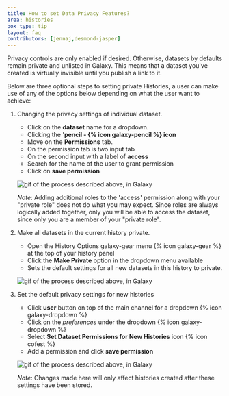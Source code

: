 ```yaml
---
title: How to set Data Privacy Features?
area: histories
box_type: tip
layout: faq
contributors: [jennaj,desmond-jasper]
---
```


Privacy controls are only enabled if desired. Otherwise, datasets by defaults remain private and unlisted in Galaxy. This means that a dataset you've created is virtually invisible until you publish a link to it.

Below are three optional steps to setting private Histories, a user can make use of any of the options below depending on what the user want to achieve:

1. Changing the privacy settings of individual dataset.

   - Click on the **dataset** name for a dropdown.
   - Clicking the '**pencil - {% icon galaxy-pencil %} icon**
   - Move on the **Permissions** tab.
   - On the permission tab is two input tab
   - On the second input with a label of **access**
   - Search for the name of the user to grant permission
   - Click on **save permission**

   ![gif of the process described above, in Galaxy](https://galaxyproject.org/learn/privacy-features/set-perm.gif)

   *Note*: Adding additional roles to the 'access' permission along with your "private role" does not do what you may expect. Since roles are always logically added together, only you will be able to access the dataset, since only you are a member of your "private role".

2. Make all datasets in the current history private.

   - Open the History Options galaxy-gear menu {% icon galaxy-gear %} at the top of your history panel
   - Click the **Make Private** option in the dropdown menu available
   - Sets the default settings for all new datasets in this history to private.

   ![gif of the process described above, in Galaxy](https://galaxyproject.org/learn/privacy-features/this-hist-priv-perm.gif)

3. Set the default privacy settings for new histories

   - Click **user** button on top of the main channel for a dropdown {% icon galaxy-dropdown %}
   - Click on the *preferences* under the dropdown {% icon galaxy-dropdown %}
   - Select **Set Dataset Permissions for New Histories** icon {% icon cofest %}
   - Add a permission and click **save permission**

   ![gif of the process described above, in Galaxy](https://galaxyproject.org/learn/privacy-features/new-hist-perm.gif)

   *Note*: Changes made here will only affect histories created after these settings have been stored.
